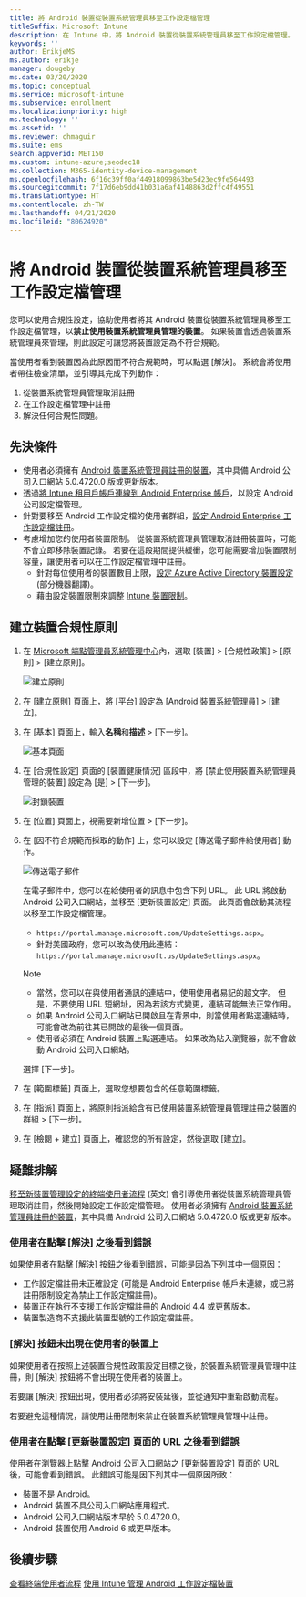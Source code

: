 ```yaml
---
title: 將 Android 裝置從裝置系統管理員移至工作設定檔管理
titleSuffix: Microsoft Intune
description: 在 Intune 中，將 Android 裝置從裝置系統管理員移至工作設定檔管理。
keywords: ''
author: ErikjeMS
ms.author: erikje
manager: dougeby
ms.date: 03/20/2020
ms.topic: conceptual
ms.service: microsoft-intune
ms.subservice: enrollment
ms.localizationpriority: high
ms.technology: ''
ms.assetid: ''
ms.reviewer: chmaguir
ms.suite: ems
search.appverid: MET150
ms.custom: intune-azure;seodec18
ms.collection: M365-identity-device-management
ms.openlocfilehash: 6f16c39ff0af44918099863be5d23ec9fe564493
ms.sourcegitcommit: 7f17d6eb9dd41b031a6af4148863d2ffc4f49551
ms.translationtype: HT
ms.contentlocale: zh-TW
ms.lasthandoff: 04/21/2020
ms.locfileid: "80624920"
---
```

# <a name="move-android-devices-from-device-administrator-to-work-profile-management"></a>將 Android 裝置從裝置系統管理員移至工作設定檔管理

您可以使用合規性設定，協助使用者將其 Android 裝置從裝置系統管理員移至工作設定檔管理，以**禁止使用裝置系統管理員管理的裝置**。 如果裝置會透過裝置系統管理員來管理，則此設定可讓您將裝置設定為不符合規範。 

當使用者看到裝置因為此原因而不符合規範時，可以點選 [解決]。 系統會將使用者帶往檢查清單，並引導其完成下列動作：
1. 從裝置系統管理員管理取消註冊
2. 在工作設定檔管理中註冊
3. 解決任何合規性問題。 

## <a name="prerequisites"></a>先決條件

- 使用者必須擁有 [Android 裝置系統管理員註冊的裝置](android-enroll-device-administrator.md)，其中具備 Android 公司入口網站 5.0.4720.0 版或更新版本。
- 透過[將 Intune 租用戶帳戶連線到 Android Enterprise 帳戶](connect-intune-android-enterprise.md)，以設定 Android 公司設定檔管理。
- 針對要移至 Android 工作設定檔的使用者群組，[設定 Android Enterprise 工作設定檔註冊](android-work-profile-enroll.md)。
- 考慮增加您的使用者裝置限制。 從裝置系統管理員管理取消註冊裝置時，可能不會立即移除裝置記錄。 若要在這段期間提供緩衝，您可能需要增加裝置限制容量，讓使用者可以在工作設定檔管理中註冊。
  - 針對每位使用者的裝置數目上限，[設定 Azure Active Directory 裝置設定](https://docs.microsoft.com/azure/active-directory/devices/device-management-azure-portal#configure-device-settings) \(部分機器翻譯\)。
  - 藉由設定裝置限制來調整 [Intune 裝置限制](enrollment-restrictions-set.md#create-a-device-limit-restriction)。 

## <a name="create-device-compliance-policy"></a>建立裝置合規性原則

1. 在 [Microsoft 端點管理員系統管理中心](https://go.microsoft.com/fwlink/?linkid=2109431)內，選取 [裝置] > [合規性政策] > [原則] > [建立原則]。

    ![建立原則](./media/android-move-device-admin-work-profile/create-policy.png)

2. 在 [建立原則] 頁面上，將 [平台] 設定為 [Android 裝置系統管理員] > [建立]。
3. 在 [基本] 頁面上，輸入**名稱**和**描述** > [下一步]。

    ![基本頁面](./media/android-move-device-admin-work-profile/basics.png)
    
4. 在 [合規性設定] 頁面的 [裝置健康情況] 區段中，將 [禁止使用裝置系統管理員管理的裝置] 設定為 [是] > [下一步]。

    ![封鎖裝置](./media/android-move-device-admin-work-profile/block-devices.png)

5. 在 [位置] 頁面上，視需要新增位置 > [下一步]。
6. 在 [因不符合規範而採取的動作] 上，您可以設定 [傳送電子郵件給使用者] 動作。

    ![傳送電子郵件](./media/android-move-device-admin-work-profile/send-email.png)


    在電子郵件中，您可以在給使用者的訊息中包含下列 URL。 此 URL 將啟動 Android 公司入口網站，並移至 [更新裝置設定] 頁面。 此頁面會啟動其流程以移至工作設定檔管理。
    - `https://portal.manage.microsoft.com/UpdateSettings.aspx`。
    - 針對美國政府，您可以改為使用此連結：`https://portal.manage.microsoft.us/UpdateSettings.aspx`。
  
    > [!NOTE]
    > - 當然，您可以在與使用者通訊的連結中，使用使用者易記的超文字。 但是，不要使用 URL 短網址，因為若該方式變更，連結可能無法正常作用。
    > - 如果 Android 公司入口網站已開啟且在背景中，則當使用者點選連結時，可能會改為前往其已開啟的最後一個頁面。
    > - 使用者必須在 Android 裝置上點選連結。 如果改為貼入瀏覽器，就不會啟動 Android 公司入口網站。 

    選擇 [下一步]。

7. 在 [範圍標籤] 頁面上，選取您想要包含的任意範圍標籤。
8. 在 [指派] 頁面上，將原則指派給含有已使用裝置系統管理員管理註冊之裝置的群組 > [下一步]。
9. 在 [檢閱 + 建立] 頁面上，確認您的所有設定，然後選取 [建立]。

## <a name="troubleshooting"></a>疑難排解

[移至新裝置管理設定的終端使用者流程](../user-help/move-to-new-device-management-setup.md) \(英文\) 會引導使用者從裝置系統管理員管理取消註冊，然後開始設定工作設定檔管理。 使用者必須擁有 [Android 裝置系統管理員註冊的裝置](android-enroll-device-administrator.md)，其中具備 Android 公司入口網站 5.0.4720.0 版或更新版本。

### <a name="user-sees-an-error-after-tapping-resolve"></a>使用者在點擊 [解決] 之後看到錯誤
如果使用者在點擊 [解決] 按鈕之後看到錯誤，可能是因為下列其中一個原因：
- 工作設定檔註冊未正確設定 (可能是 Android Enterprise 帳戶未連線，或已將註冊限制設定為禁止工作設定檔註冊)。
- 裝置正在執行不支援工作設定檔註冊的 Android 4.4 或更舊版本。 
- 裝置製造商不支援此裝置型號的工作設定檔註冊。

### <a name="resolve-button-doesnt-appear-on-the-users-device"></a>[解決] 按鈕未出現在使用者的裝置上
如果使用者在按照上述裝置合規性政策設定目標之後，於裝置系統管理員管理中註冊，則 [解決] 按鈕將不會出現在使用者的裝置上。

若要讓 [解決] 按鈕出現，使用者必須將安裝延後，並從通知中重新啟動流程。

若要避免這種情況，請使用註冊限制來禁止在裝置系統管理員管理中註冊。

### <a name="user-sees-an-error-after-tapping-url-to-update-device-settings-page"></a>使用者在點擊 [更新裝置設定] 頁面的 URL 之後看到錯誤
使用者在瀏覽器上點擊 Android 公司入口網站之 [更新裝置設定] 頁面的 URL 後，可能會看到錯誤。 此錯誤可能是因下列其中一個原因所致：
- 裝置不是 Android。
- Android 裝置不具公司入口網站應用程式。
- Android 公司入口網站版本早於 5.0.4720.0。
- Android 裝置使用 Android 6 或更早版本。 

## <a name="next-steps"></a>後續步驟
[查看終端使用者流程](../user-help/move-to-new-device-management-setup.md)
[使用 Intune 管理 Android 工作設定檔裝置](android-enterprise-overview.md)
